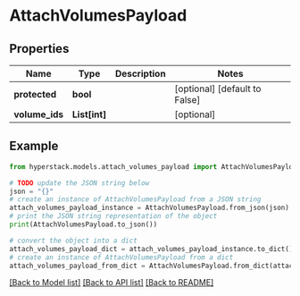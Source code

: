 # AttachVolumesPayload


## Properties

Name | Type | Description | Notes
------------ | ------------- | ------------- | -------------
**protected** | **bool** |  | [optional] [default to False]
**volume_ids** | **List[int]** |  | [optional] 

## Example

```python
from hyperstack.models.attach_volumes_payload import AttachVolumesPayload

# TODO update the JSON string below
json = "{}"
# create an instance of AttachVolumesPayload from a JSON string
attach_volumes_payload_instance = AttachVolumesPayload.from_json(json)
# print the JSON string representation of the object
print(AttachVolumesPayload.to_json())

# convert the object into a dict
attach_volumes_payload_dict = attach_volumes_payload_instance.to_dict()
# create an instance of AttachVolumesPayload from a dict
attach_volumes_payload_from_dict = AttachVolumesPayload.from_dict(attach_volumes_payload_dict)
```
[[Back to Model list]](../README.md#documentation-for-models) [[Back to API list]](../README.md#documentation-for-api-endpoints) [[Back to README]](../README.md)


